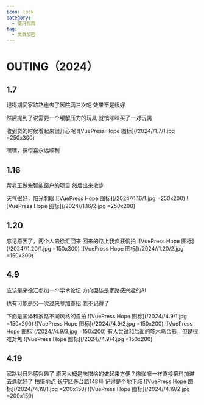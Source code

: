 ```yaml
---
icon: lock
category:
  - 使用指南
tag:
  - 文章加密
---
```


# OUTING（2024）

## 1.7
记得期间家路路也去了医院两三次吧
效果不是很好

然后提到了说需要一个缓解压力的玩具
就悄咪咪买了一对玩偶

收到货的时候看起来很开心呢
![VuePress Hope 图标](/2024//1.7/1.jpg  =250x300)

嘿嘿，搞惊喜永远顺利

## 1.16
帮老王做完智能窗户的项目
然后出来散步

天气很好，阳光刺眼
![VuePress Hope 图标](/2024//1.16/1.jpg  =250x200)
![VuePress Hope 图标](/2024//1.16/2.jpg  =250x200)

## 1.20
忘记原因了，两个人去徐汇回来
回来的路上我疯狂偷拍
![VuePress Hope 图标](/2024//1.20/1.jpg  =150x300)
![VuePress Hope 图标](/2024//1.20/2.jpg  =150x300)

## 4.9
应该是来徐汇参加一个学术论坛
方向因该是家路感兴趣的AI

也有可能是另一次过来参加春招
我不记得了

下面是国泽和家路不同风格的自拍
![VuePress Hope 图标](/2024//4.9/1.jpg  =150x200)
![VuePress Hope 图标](/2024//4.9/2.jpg  =150x200)
![VuePress Hope 图标](/2024//4.9/3.jpg  =150x200)
有人尝试和后面的啄木鸟合影，但是很难对焦
![VuePress Hope 图标](/2024//4.9/4.jpg  =150x200)

## 4.19
家路对日料感兴趣了
原因大概是味增啥的做起来方便？像咖喱一样直接把料加进去煮就好了
拍摄地点 长宁区茅台路148号
记得是个地下城
![VuePress Hope 图标](/2024//4.19/1.jpg  =200x150)
![VuePress Hope 图标](/2024//4.19/2.jpg  =200x150)